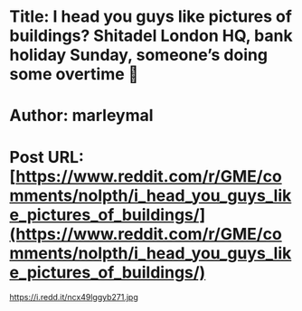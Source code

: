 # Title: I head you guys like pictures of buildings? Shitadel London HQ, bank holiday Sunday, someone’s doing some overtime 🚀
# Author: marleymal
# Post URL: [https://www.reddit.com/r/GME/comments/nolpth/i_head_you_guys_like_pictures_of_buildings/](https://www.reddit.com/r/GME/comments/nolpth/i_head_you_guys_like_pictures_of_buildings/)


https://i.redd.it/ncx49lggyb271.jpg
